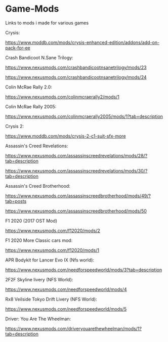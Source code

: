 # Game-Mods
Links to mods i made for various games
 
Crysis:

https://www.moddb.com/mods/crysis-enhanced-edition/addons/add-on-pack-for-ee
 
Crash Bandicoot N.Sane Trilogy:

https://www.nexusmods.com/crashbandicootnsanetrilogy/mods/23

https://www.nexusmods.com/crashbandicootnsanetrilogy/mods/24

Colin McRae Rally 2.0:

https://www.nexusmods.com/colinmcraerally2/mods/1
 
Colin McRae Rally 2005:

https://www.nexusmods.com/colinmcraerally2005/mods/1?tab=description
 
Crysis 2:

https://www.moddb.com/mods/crysis-2-c1-suit-sfx-more

Assassin's Creed Revelations:
 
https://www.nexusmods.com/assassinscreedrevelations/mods/28/?tab=description
 
https://www.nexusmods.com/assassinscreedrevelations/mods/30/?tab=description
 
Assassin's Creed Brotherhood:

https://www.nexusmods.com/assassinscreedbrotherhood/mods/49/?tab=posts

https://www.nexusmods.com/assassinscreedbrotherhood/mods/50
 
F1 2020 (2017 OST Mod)

https://www.nexusmods.com/f12020/mods/2
 
F1 2020 More Classic cars mod:
 
https://www.nexusmods.com/f12020/mods/1
 
APR Bodykit for Lancer Evo IX (Nfs world):
 
https://www.nexusmods.com/needforspeedworld/mods/3?tab=description

2F2F Skyline livery (NFS World):

https://www.nexusmods.com/needforspeedworld/mods/4

Rx8 Veilside Tokyo Drift Livery (NFS World):

https://www.nexusmods.com/needforspeedworld/mods/5

Driver: You Are The Wheelman:

https://www.nexusmods.com/driveryouarethewheelman/mods/1?tab=description



 
